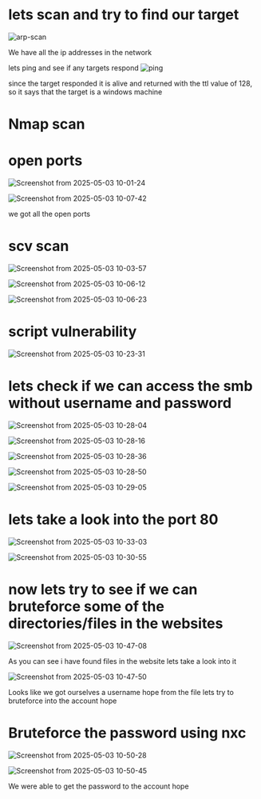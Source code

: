# lets scan and try to find our target

![arp-scan](https://github.com/user-attachments/assets/e5e4f865-1a97-4d9d-822f-a3ba2b101c14)



We have all the ip addresses in the network

lets ping and see if any targets respond
![ping](https://github.com/user-attachments/assets/3604ee9b-569e-4084-8bf4-7074f1e16c25)



since the target responded it is alive and returned with the ttl value of 128, so it says that the target is a
windows machine

# Nmap scan
# open  ports

![Screenshot from 2025-05-03 10-01-24](https://github.com/user-attachments/assets/6ca82070-9162-40a4-b52e-658c3b4ed75c)

![Screenshot from 2025-05-03 10-07-42](https://github.com/user-attachments/assets/bcbf99ea-2157-412a-a896-9f4d5a3fd035)



we got all the open ports

# scv scan
![Screenshot from 2025-05-03 10-03-57](https://github.com/user-attachments/assets/346186e8-8b7e-4ff0-b001-5ac7b9d591db)

![Screenshot from 2025-05-03 10-06-12](https://github.com/user-attachments/assets/669824df-048e-47a0-b6a9-c1e25b4759ef)

![Screenshot from 2025-05-03 10-06-23](https://github.com/user-attachments/assets/058cf2c2-bed9-4e65-a6e4-f5fb092148f7)



# script vulnerability

![Screenshot from 2025-05-03 10-23-31](https://github.com/user-attachments/assets/89b2f4e6-a3d9-491e-8a76-f16010298a0e)


# lets check if we can access the smb without username and password
![Screenshot from 2025-05-03 10-28-04](https://github.com/user-attachments/assets/a50633e4-2f85-4078-ae00-2d3b56d4b904)

![Screenshot from 2025-05-03 10-28-16](https://github.com/user-attachments/assets/b5f260dd-fa39-4a7a-89c5-9d6942d84bb6)

![Screenshot from 2025-05-03 10-28-36](https://github.com/user-attachments/assets/ea17b08c-48db-4d02-b3f3-2b1e35cc6ef2)

![Screenshot from 2025-05-03 10-28-50](https://github.com/user-attachments/assets/28c96074-9115-4422-9f1d-a6949498258f)

![Screenshot from 2025-05-03 10-29-05](https://github.com/user-attachments/assets/9fbf4866-f76d-4a0b-a657-b2299dbb45ea)


# lets take a look into the port 80

![Screenshot from 2025-05-03 10-33-03](https://github.com/user-attachments/assets/ffa60ac2-b232-418f-9d9b-b8dde4f726c0)

![Screenshot from 2025-05-03 10-30-55](https://github.com/user-attachments/assets/63999672-cf80-46e3-aa3b-961548c9be66)


# now lets try to see if we can bruteforce some of the directories/files in the websites

![Screenshot from 2025-05-03 10-47-08](https://github.com/user-attachments/assets/a048f341-c33f-4eb6-a814-dd9d8334b752)


As you can see i have found files in the website lets take a look into it

![Screenshot from 2025-05-03 10-47-50](https://github.com/user-attachments/assets/220e6034-9737-432f-8ce8-d1c345d0d2e9)



Looks like we got ourselves a username hope from the file 
lets try to bruteforce into the account hope

# Bruteforce the password using nxc

![Screenshot from 2025-05-03 10-50-28](https://github.com/user-attachments/assets/bfd09bc8-4a47-4a57-a670-06f63106ff10)

![Screenshot from 2025-05-03 10-50-45](https://github.com/user-attachments/assets/c2097799-d1b1-4c86-ab27-e268dfc45a6f)

We were able to get the password to the account hope

